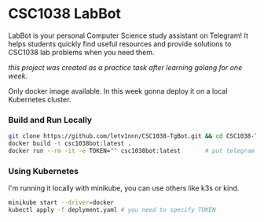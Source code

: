 # CSC1038 LabBot

LabBot is your personal Computer Science study assistant on Telegram! It helps students quickly find useful resources and provide solutions to CSC1038 lab problems when you need them.

*this project was created as a practice task after learning golang for one week.*

Only docker image available. In this week gonna deploy it on a local Kubernetes cluster.

### Build and Run Locally
```sh
git clone https://github.com/letv1nnn/CSC1038-TgBot.git && cd CSC1038-TgBot
docker build -t csc1038bot:latest .
docker run --rm -it -e TOKEN="" csc1038bot:latest       # put telegram token in the placeholder
```

### Using Kubernetes
I'm running it locally with minikube, you can use others like k3s or kind. 
```sh
minikube start --driver=docker
kubectl apply -f deplyment.yaml # you need to specify TOKEN
```